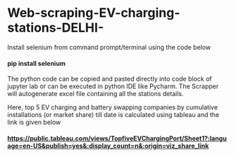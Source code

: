 # Web-scraping-EV-charging-stations-DELHI-
Install selenium from command prompt/terminal using the code below

#### pip install selenium
The python code can be copied and pasted directly into code block of jupyter lab or can be executed in python IDE like Pycharm.
The Scrapper will autogenerate excel file containing all the stations details.

Here, top 5 EV charging and battery swapping companies by cumulative installations (or market share)  till date is calculated using tableau and the link is given below 
#### https://public.tableau.com/views/TopfiveEVChargingPort/Sheet1?:language=en-US&publish=yes&:display_count=n&:origin=viz_share_link
